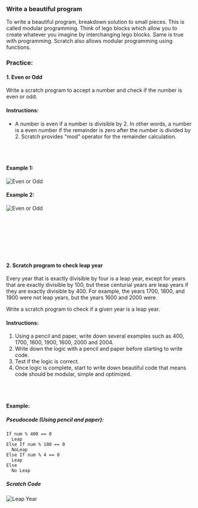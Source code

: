 ### Write a beautiful program
To write a beautiful program, breakdown solution to small pieces. This is called modular programming. Think of lego blocks which allow you to create whatever you imagine by interchanging lego blocks. Same is true with programming. Scratch also allows modular programming using functions.

### Practice:

#### 1. Even or Odd
Write a scratch program to accept a number and check if the number is even or odd.

#### Instructions:
- A number is even if a number is divisible by 2. In other words, a number is a even number if the remainder is zero after the number is divided by 2. Scratch provides "mod" operator for the remainder calculation.

<br /><br />

#### Example 1:

![Even or Odd](https://d37rfi63g2olb3.cloudfront.net/wp-content/uploads/2018/02/11114013/scratch_even_or_odd.png)

#### Example 2:
![Even or Odd](https://d37rfi63g2olb3.cloudfront.net/wp-content/uploads/2018/02/11114241/scratch_even_or_odd2.png)

<br /><br />
<br /><br />
<br /><br />

#### 2. Scratch program to check leap year
Every year that is exactly divisible by four is a leap year, except for years that are exactly divisible by 100, but these centurial years are leap years if they are exactly divisible by 400. For example, the years 1700, 1800, and 1900 were not leap years, but the years 1600 and 2000 were.

Write a scratch program to check if a given year is a leap year.

#### Instructions:
1. Using a pencil and paper, write down several examples such as 400, 1700, 1800, 1900, 1600, 2000 and 2004.
2. Write down the logic with a pencil and paper before starting to write code.
3. Test if the logic is correct.
4. Once logic is complete, start to write down beautiful code that means code should be modular, simple and optimized.

<br /><br />

#### Example:

##### Pseudocode (Using pencil and paper):
```
If num % 400 == 0
  Leap
Else If num % 100 == 0
  NoLeap
Else If num % 4 == 0
  Leap
Else
  No Leap
```

##### Scratch Code
![Leap Year](https://d37rfi63g2olb3.cloudfront.net/wp-content/uploads/2018/02/11114312/scratch_leapyear.png)
